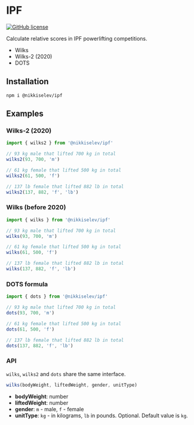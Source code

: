 # IPF
[![GitHub license](https://img.shields.io/github/license/nikkiselev/ipf?style=flat-square)](https://github.com/nikkiselev/ipf/blob/master/LICENSE)




Calculate relative scores in IPF powerlifting competitions.

- Wilks
- Wilks-2 (2020)
- DOTS

## Installation
````shell
npm i @nikkiselev/ipf
````
## Examples

### Wilks-2 (2020)

```typescript
import { wilks2 } from '@nikkiselev/ipf'

// 93 kg male that lifted 700 kg in total
wilks2(93, 700, 'm')

// 61 kg female that lifted 500 kg in total
wilks2(61, 500, 'f')

// 137 lb female that lifted 882 lb in total
wilks2(137, 882, 'f', 'lb')
```

### Wilks (before 2020)

```typescript
import { wilks } from '@nikkiselev/ipf'

// 93 kg male that lifted 700 kg in total
wilks(93, 700, 'm')

// 61 kg female that lifted 500 kg in total
wilks(61, 500, 'f')

// 137 lb female that lifted 882 lb in total
wilks(137, 882, 'f', 'lb')
```

### DOTS formula

```typescript
import { dots } from '@nikkiselev/ipf'

// 93 kg male that lifted 700 kg in total
dots(93, 700, 'm')

// 61 kg female that lifted 500 kg in total
dots(61, 500, 'f')

// 137 lb female that lifted 882 lb in total
dots(137, 882, 'f', 'lb')
```

### API

`wilks`, `wilks2` and `dots` share the same interface.

```typescript
wilks(bodyWeight, liftedWeight, gender, unitType)
```

- **bodyWeight**: number
- **liftedWeight**: number
- **gender**: `m` - male, `f` - female
- **unitType**: `kg` - in kilograms, `lb` in pounds. Optional. Default value is `kg`.




